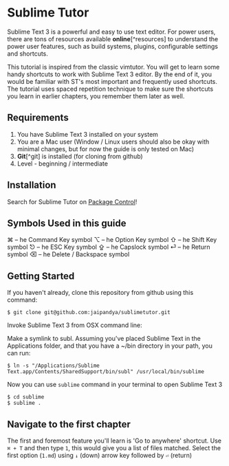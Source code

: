 Sublime Tutor
==============

Sublime Text 3 is a powerful and easy to use text editor. For power users,
there are tons of resources available **online**[^resources] to understand the
power user features, such as build systems, plugins, configurable settings and
shortcuts.

This tutorial is inspired from the classic vimtutor. You will get to learn
some handy shortcuts to work with Sublime Text 3 editor. By the end of it, you
would be familiar with ST's most important and frequently used shortcuts. The
tutorial uses spaced repetition technique to make sure the shortcuts you learn
in earlier chapters, you remember them later as well.

Requirements
-------------

1. You have Sublime Text 3 installed on your system
2. You are a Mac user (Window / Linux users should also be okay with minimal 
   changes, but for now the guide is only tested on Mac)
2. **Git**[^git] is installed (for cloning from github)
3. Level - beginning / intermediate

Installation
-------------

Search for Sublime Tutor on [Package Control](https://sublime.wbond.net/)!


Symbols Used in this guide
---------------------------

⌘ – he Command Key symbol
⌥ – he Option Key symbol
⇧ – he Shift Key symbol
⎋ – he ESC Key symbol
⇪ – he Capslock symbol
⏎ – he Return symbol
⌫ – he Delete / Backspace symbol

Getting Started
----------------

If you haven't already, clone this repository from github using this command:

    $ git clone git@github.com:jaipandya/sublimetutor.git

Invoke Sublime Text 3 from OSX command line:

Make a symlink to subl. Assuming you've placed Sublime Text in the
Applications folder, and that you have a ~/bin directory in your path, you can
run:

    $ ln -s "/Applications/Sublime Text.app/Contents/SharedSupport/bin/subl" /usr/local/bin/sublime

Now you can use `sublime` command in your terminal to open Sublime Text 3

    $ cd sublime
    $ sublime .

Navigate to the first chapter
------------------------------

The first and foremost feature you'll learn is 'Go to anywhere' shortcut. Use
`⌘ + T` and then type `1`, this would give you a list of files matched. Select
the first option (`1.md`) using `↓` (down) arrow key followed by `⏎` (return)
